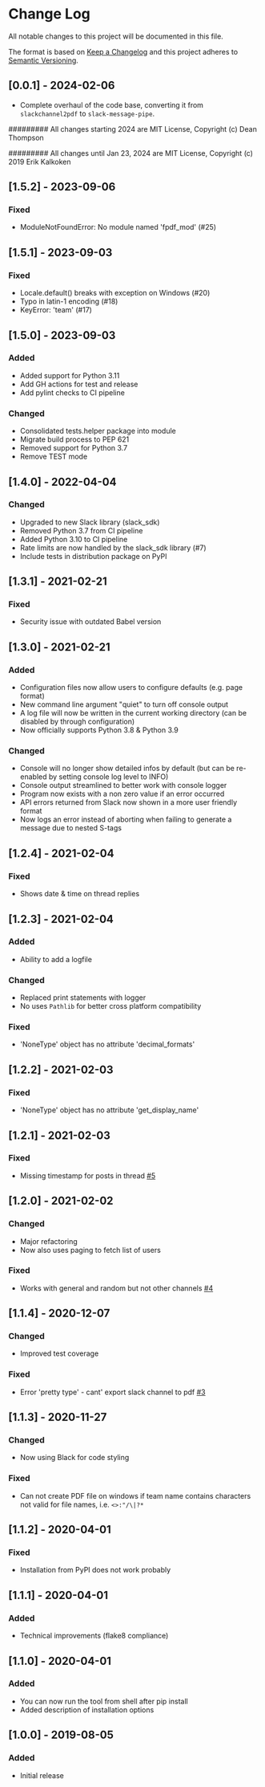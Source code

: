 # Change Log

All notable changes to this project will be documented in this file.

The format is based on [Keep a Changelog](http://keepachangelog.com/)
and this project adheres to [Semantic Versioning](http://semver.org/).

## [0.0.1] - 2024-02-06

- Complete overhaul of the code base, converting it from `slackchannel2pdf` to `slack-message-pipe`.

######### All changes starting 2024 are MIT License, Copyright (c) Dean Thompson

######### All changes until Jan 23, 2024 are MIT License, Copyright (c) 2019 Erik Kalkoken

## [1.5.2] - 2023-09-06

### Fixed

- ModuleNotFoundError: No module named 'fpdf_mod' (#25)

## [1.5.1] - 2023-09-03

### Fixed

- Locale.default() breaks with exception on Windows (#20)
- Typo in latin-1 encoding (#18)
- KeyError: 'team' (#17)

## [1.5.0] - 2023-09-03

### Added

- Added support for Python 3.11
- Add GH actions for test and release
- Add pylint checks to CI pipeline

### Changed

- Consolidated tests.helper package into module
- Migrate build process to PEP 621
- Removed support for Python 3.7
- Remove TEST mode

## [1.4.0] - 2022-04-04

### Changed

- Upgraded to new Slack library (slack_sdk)
- Removed Python 3.7 from CI pipeline
- Added Python 3.10 to CI pipeline
- Rate limits are now handled by the slack_sdk library (#7)
- Include tests in distribution package on PyPI

## [1.3.1] - 2021-02-21

### Fixed

- Security issue with outdated Babel version

## [1.3.0] - 2021-02-21

### Added

- Configuration files now allow users to configure defaults (e.g. page format)
- New command line argument "quiet" to turn off console output
- A log file will now be written in the current working directory (can be disabled by through configuration)
- Now officially supports Python 3.8 & Python 3.9

### Changed

- Console will no longer show detailed infos by default (but can be re-enabled by setting console log level to INFO)
- Console output streamlined to better work with console logger
- Program now exists with a non zero value if an error occurred
- API errors returned from Slack now shown in a more user friendly format
- Now logs an error instead of aborting when failing to generate a message due to nested S-tags

## [1.2.4] - 2021-02-04

### Fixed

- Shows date & time on thread replies

## [1.2.3] - 2021-02-04

### Added

- Ability to add a logfile

### Changed

- Replaced print statements with logger
- No uses `Pathlib` for better cross platform compatibility

### Fixed

- 'NoneType' object has no attribute 'decimal_formats'

## [1.2.2] - 2021-02-03

### Fixed

- 'NoneType' object has no attribute 'get_display_name'

## [1.2.1] - 2021-02-03

### Fixed

- Missing timestamp for posts in thread [#5](https://github.com/ErikKalkoken/slackchannel2pdf/issues/5)

## [1.2.0] - 2021-02-02

### Changed

- Major refactoring
- Now also uses paging to fetch list of users

### Fixed

- Works with general and random but not other channels [#4](https://github.com/ErikKalkoken/slackchannel2pdf/issues/4)

## [1.1.4] - 2020-12-07

### Changed

- Improved test coverage

### Fixed

- Error 'pretty type' - cant' export slack channel to pdf [#3](https://github.com/ErikKalkoken/slackchannel2pdf/issues/3)

## [1.1.3] - 2020-11-27

### Changed

- Now using Black for code styling

### Fixed

- Can not create PDF file on windows if team name contains characters not valid for file names, i.e. `<>:"/\|?*`

## [1.1.2] - 2020-04-01

### Fixed

- Installation from PyPI does not work probably

## [1.1.1] - 2020-04-01

### Added

- Technical improvements (flake8 compliance)

## [1.1.0] - 2020-04-01

### Added

- You can now run the tool from shell after pip install
- Added description of installation options

## [1.0.0] - 2019-08-05

### Added

- Initial release
